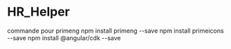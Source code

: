 # HR_Helper

commande pour primeng
npm install primeng --save
npm install primeicons --save
npm install @angular/cdk --save
